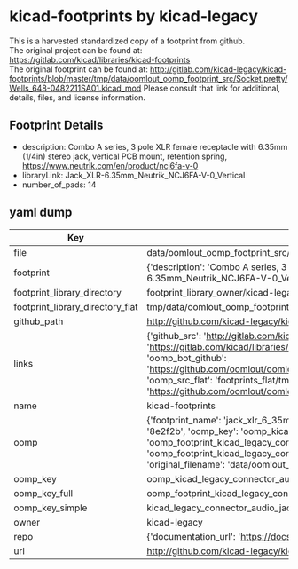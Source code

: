 # kicad-footprints by kicad-legacy  
This is a harvested standardized copy of a footprint from github.  
The original project can be found at:  
https://gitlab.com/kicad/libraries/kicad-footprints  
The original footprint can be found at:
http://gitlab.com/kicad-legacy/kicad-footprints/blob/master/tmp/data/oomlout_oomp_footprint_src/Socket.pretty/Wells_648-0482211SA01.kicad_mod
Please consult that link for additional, details, files, and license information.  
## Footprint Details
* description: Combo A series, 3 pole XLR female receptacle with 6.35mm (1/4in) stereo jack, vertical PCB mount, retention spring, https://www.neutrik.com/en/product/ncj6fa-v-0  
* libraryLink: Jack_XLR-6.35mm_Neutrik_NCJ6FA-V-0_Vertical  
* number_of_pads: 14  
## yaml dump  
| Key | Value |  
| --- | --- |  
| file | data/oomlout_oomp_footprint_src/kicad-footprints/Connector_Audio.pretty/Jack_XLR-6.35mm_Neutrik_NCJ6FA-V-0_Vertical.kicad_mod |  
| footprint | {'description': 'Combo A series, 3 pole XLR female receptacle with 6.35mm (1/4in) stereo jack, vertical PCB mount, retention spring, https://www.neutrik.com/en/product/ncj6fa-v-0', 'libraryLink': 'Jack_XLR-6.35mm_Neutrik_NCJ6FA-V-0_Vertical', 'number_of_pads': 14} |  
| footprint_library_directory | footprint_library_owner/kicad-legacy_kicad-footprints |  
| footprint_library_directory_flat | tmp/data/oomlout_oomp_footprint_src/footprints_flat/kicad_legacy_connector_audio_jack_xlr_6_35mm_neutrik_ncj6fa_v_0_vertical/working |  
| github_path | http://github.com/kicad-legacy/kicad-footprints/blob/master/tmp/data/oomlout_oomp_footprint_src/Connector_Audio.pretty/Jack_XLR-6.35mm_Neutrik_NCJ6FA-V-0_Vertical.kicad_mod |  
| links | {'github_src': 'http://gitlab.com/kicad-legacy/kicad-footprints/blob/master/tmp/data/oomlout_oomp_footprint_src/Socket.pretty/Wells_648-0482211SA01.kicad_mod', 'github_src_repo': 'https://gitlab.com/kicad/libraries/kicad-footprints', 'oomp_bot': 'tmp/data/oomlout_oomp_footprint_src/footprints/kicad_legacy_connector_audio_jack_xlr_6_35mm_neutrik_ncj6fa_v_0_vertical/working', 'oomp_bot_github': 'https://github.com/oomlout/oomlout_oomp_footprint_bot/tree/main/tmp/data/oomlout_oomp_footprint_src/footprints/kicad_legacy_connector_audio_jack_xlr_6_35mm_neutrik_ncj6fa_v_0_vertical/working', 'oomp_src_flat': 'footprints_flat/tmp/data/oomlout_oomp_footprint_src/footprints_flat/kicad_legacy_connector_audio_jack_xlr_6_35mm_neutrik_ncj6fa_v_0_vertical/working', 'oomp_src_flat_github': 'https://github.com/oomlout/oomlout_oomp_footprint_src/tree/main/tmp/data/oomlout_oomp_footprint_src/footprints_flat/kicad_legacy_connector_audio_jack_xlr_6_35mm_neutrik_ncj6fa_v_0_vertical/working'} |  
| name | kicad-footprints |  
| oomp | {'footprint_name': 'jack_xlr_6_35mm_neutrik_ncj6fa_v_0_vertical', 'library_name': 'connector_audio', 'md5': '8e2f2b1fc6f8a4612283e63e1b96e9a6', 'md5_10': '8e2f2b1fc6', 'md5_5': '8e2f2', 'md5_6': '8e2f2b', 'oomp_key': 'oomp_kicad_legacy_connector_audio_jack_xlr_6_35mm_neutrik_ncj6fa_v_0_vertical', 'oomp_key_extra': 'oomp_footprint_kicad_legacy_connector_audio_jack_xlr_6_35mm_neutrik_ncj6fa_v_0_vertical', 'oomp_key_full': 'oomp_footprint_kicad_legacy_connector_audio_jack_xlr_6_35mm_neutrik_ncj6fa_v_0_vertical_8e2f2b', 'oomp_key_simple': 'kicad_legacy_connector_audio_jack_xlr_6_35mm_neutrik_ncj6fa_v_0_vertical', 'original_filename': 'data/oomlout_oomp_footprint_src/kicad-footprints/Connector_Audio.pretty/Jack_XLR-6.35mm_Neutrik_NCJ6FA-V-0_Vertical.kicad_mod', 'owner_name': 'kicad_legacy'} |  
| oomp_key | oomp_kicad_legacy_connector_audio_jack_xlr_6_35mm_neutrik_ncj6fa_v_0_vertical |  
| oomp_key_full | oomp_footprint_kicad_legacy_connector_audio_jack_xlr_6_35mm_neutrik_ncj6fa_v_0_vertical |  
| oomp_key_simple | kicad_legacy_connector_audio_jack_xlr_6_35mm_neutrik_ncj6fa_v_0_vertical |  
| owner | kicad-legacy |  
| repo | {'documentation_url': 'https://docs.github.com/rest/repos/repos#get-a-repository', 'message': 'Not Found'} |  
| url | http://github.com/kicad-legacy/kicad-footprints |  

